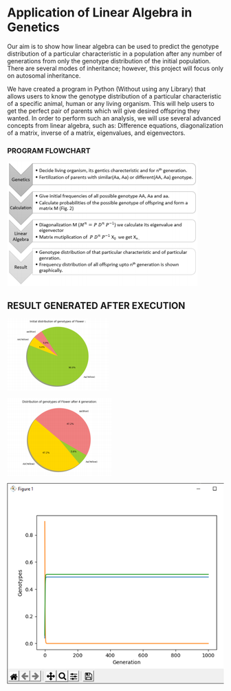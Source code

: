 # Application of Linear Algebra in Genetics

  Our aim is to show  how linear algebra can be used to predict the genotype distribution of a particular characteristic  in a population after any number of generations from only the genotype distribution of the  initial population. There are several modes of inheritance; however, this project will focus only  on autosomal inheritance. 

  We have created a program in Python (Without using any Library) that allows users to know the  genotype distribution of a particular characteristic of a specific animal, human or any living  organism. This will help users to get the perfect pair of parents which will give desired  offspring they wanted. In order to perform such an analysis, we will use several advanced  concepts from linear algebra, such as: Difference equations, diagonalization of a matrix,  inverse of a matrix, eigenvalues, and eigenvectors.

### PROGRAM FLOWCHART
![Alt text](screenshots/flowchart.png?raw=true "Title")

## RESULT GENERATED AFTER EXECUTION

![Alt text](screenshots/graph1.png?raw=true "Title")

![Alt text](screenshots/graph2.png?raw=true "Title")

![Alt text](screenshots/graph3.PNG?raw=true "Title")


